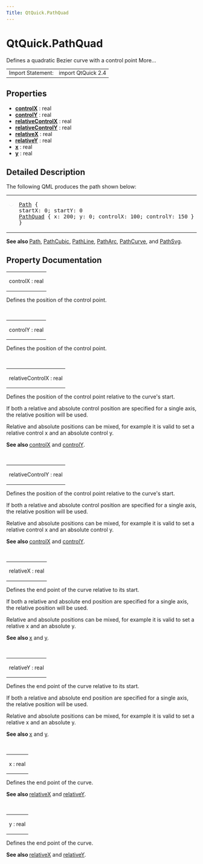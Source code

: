 ```yaml
---
Title: QtQuick.PathQuad
---
```


# QtQuick.PathQuad

<span class="subtitle"></span>
<!-- $$$PathQuad-brief -->
<p>Defines a quadratic Bezier curve with a control point More...</p>
<!-- @@@PathQuad -->
<table class="alignedsummary">
<tr><td class="memItemLeft rightAlign topAlign"> Import Statement:</td><td class="memItemRight bottomAlign"> import QtQuick 2.4</td></tr></table><ul>
</ul>
<h2 id="properties">Properties</h2>
<ul>
<li class="fn"><b><b><a href="#controlX-prop">controlX</a></b></b> : real</li>
<li class="fn"><b><b><a href="#controlY-prop">controlY</a></b></b> : real</li>
<li class="fn"><b><b><a href="#relativeControlX-prop">relativeControlX</a></b></b> : real</li>
<li class="fn"><b><b><a href="#relativeControlY-prop">relativeControlY</a></b></b> : real</li>
<li class="fn"><b><b><a href="#relativeX-prop">relativeX</a></b></b> : real</li>
<li class="fn"><b><b><a href="#relativeY-prop">relativeY</a></b></b> : real</li>
<li class="fn"><b><b><a href="#x-prop">x</a></b></b> : real</li>
<li class="fn"><b><b><a href="#y-prop">y</a></b></b> : real</li>
</ul>
<!-- $$$PathQuad-description -->
<h2 id="details">Detailed Description</h2>
</p>
<p>The following QML produces the path shown below:</p>
<table class="generic">
<tr valign="top"><td ><p class="centerAlign"><img src="../../../media/declarative-pathquad.png" alt="" /></p></td><td ><pre class="qml"><span class="type"><a href="QtQuick.Path.md">Path</a></span> {
<span class="name">startX</span>: <span class="number">0</span>; <span class="name">startY</span>: <span class="number">0</span>
<span class="type"><a href="index.html">PathQuad</a></span> { <span class="name">x</span>: <span class="number">200</span>; <span class="name">y</span>: <span class="number">0</span>; <span class="name">controlX</span>: <span class="number">100</span>; <span class="name">controlY</span>: <span class="number">150</span> }
}</pre>
</td></tr>
</table>
<p><b>See also </b><a href="QtQuick.Path.md">Path</a>, <a href="QtQuick.PathCubic.md">PathCubic</a>, <a href="QtQuick.PathLine.md">PathLine</a>, <a href="QtQuick.PathArc.md">PathArc</a>, <a href="QtQuick.PathCurve.md">PathCurve</a>, and <a href="QtQuick.PathSvg.md">PathSvg</a>.</p>
<!-- @@@PathQuad -->
<h2>Property Documentation</h2>
<!-- $$$controlX -->
<table class="qmlname"><tr valign="top" id="controlX-prop"><td class="tblQmlPropNode"><p><span class="name">controlX</span> : <span class="type">real</span></p></td></tr></table><p>Defines the position of the control point.</p>
<!-- @@@controlX -->
<br/>
<!-- $$$controlY -->
<table class="qmlname"><tr valign="top" id="controlY-prop"><td class="tblQmlPropNode"><p><span class="name">controlY</span> : <span class="type">real</span></p></td></tr></table><p>Defines the position of the control point.</p>
<!-- @@@controlY -->
<br/>
<!-- $$$relativeControlX -->
<table class="qmlname"><tr valign="top" id="relativeControlX-prop"><td class="tblQmlPropNode"><p><span class="name">relativeControlX</span> : <span class="type">real</span></p></td></tr></table><p>Defines the position of the control point relative to the curve's start.</p>
<p>If both a relative and absolute control position are specified for a single axis, the relative position will be used.</p>
<p>Relative and absolute positions can be mixed, for example it is valid to set a relative control x and an absolute control y.</p>
<p><b>See also </b><a href="#controlX-prop">controlX</a> and <a href="#controlY-prop">controlY</a>.</p>
<!-- @@@relativeControlX -->
<br/>
<!-- $$$relativeControlY -->
<table class="qmlname"><tr valign="top" id="relativeControlY-prop"><td class="tblQmlPropNode"><p><span class="name">relativeControlY</span> : <span class="type">real</span></p></td></tr></table><p>Defines the position of the control point relative to the curve's start.</p>
<p>If both a relative and absolute control position are specified for a single axis, the relative position will be used.</p>
<p>Relative and absolute positions can be mixed, for example it is valid to set a relative control x and an absolute control y.</p>
<p><b>See also </b><a href="#controlX-prop">controlX</a> and <a href="#controlY-prop">controlY</a>.</p>
<!-- @@@relativeControlY -->
<br/>
<!-- $$$relativeX -->
<table class="qmlname"><tr valign="top" id="relativeX-prop"><td class="tblQmlPropNode"><p><span class="name">relativeX</span> : <span class="type">real</span></p></td></tr></table><p>Defines the end point of the curve relative to its start.</p>
<p>If both a relative and absolute end position are specified for a single axis, the relative position will be used.</p>
<p>Relative and absolute positions can be mixed, for example it is valid to set a relative x and an absolute y.</p>
<p><b>See also </b><a href="#x-prop">x</a> and <a href="#y-prop">y</a>.</p>
<!-- @@@relativeX -->
<br/>
<!-- $$$relativeY -->
<table class="qmlname"><tr valign="top" id="relativeY-prop"><td class="tblQmlPropNode"><p><span class="name">relativeY</span> : <span class="type">real</span></p></td></tr></table><p>Defines the end point of the curve relative to its start.</p>
<p>If both a relative and absolute end position are specified for a single axis, the relative position will be used.</p>
<p>Relative and absolute positions can be mixed, for example it is valid to set a relative x and an absolute y.</p>
<p><b>See also </b><a href="#x-prop">x</a> and <a href="#y-prop">y</a>.</p>
<!-- @@@relativeY -->
<br/>
<!-- $$$x -->
<table class="qmlname"><tr valign="top" id="x-prop"><td class="tblQmlPropNode"><p><span class="name">x</span> : <span class="type">real</span></p></td></tr></table><p>Defines the end point of the curve.</p>
<p><b>See also </b><a href="#relativeX-prop">relativeX</a> and <a href="#relativeY-prop">relativeY</a>.</p>
<!-- @@@x -->
<br/>
<!-- $$$y -->
<table class="qmlname"><tr valign="top" id="y-prop"><td class="tblQmlPropNode"><p><span class="name">y</span> : <span class="type">real</span></p></td></tr></table><p>Defines the end point of the curve.</p>
<p><b>See also </b><a href="#relativeX-prop">relativeX</a> and <a href="#relativeY-prop">relativeY</a>.</p>
<!-- @@@y -->
<br/>

